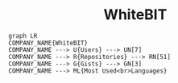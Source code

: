 <h1 align="center">WhiteBIT</h1>

```mermaid
graph LR
COMPANY_NAME{WhiteBIT}
COMPANY_NAME ---> U{Users} ---> UN[7]
COMPANY_NAME ---> R{Repositories} ---> RN[51]
COMPANY_NAME ---> G{Gists} ---> GN[3]
COMPANY_NAME ---> ML{Most Used<br>Languages}
```
